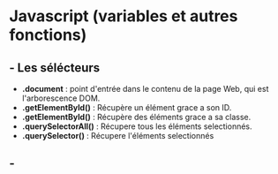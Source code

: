 # Javascript (variables et autres fonctions)

## - Les sélécteurs

- **.document** : point d'entrée dans le contenu de la page Web, qui est l'arborescence DOM.
- **.getElementById()** : Récupère un élément grace a son ID.
- **.getElementById()** : Récupère des éléments grace a sa classe.
- **.querySelectorAll()** : Récupere tous les éléments selectionnés.
- **.querySelector()** : Récupere l'éléments selectionnés

## - 





